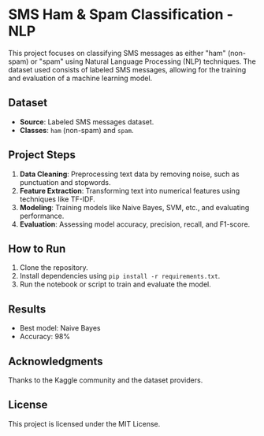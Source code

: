 # SMS Ham & Spam Classification - NLP

This project focuses on classifying SMS messages as either "ham" (non-spam) or "spam" using Natural Language Processing (NLP) techniques. The dataset used consists of labeled SMS messages, allowing for the training and evaluation of a machine learning model.

## Dataset
- **Source**: Labeled SMS messages dataset.
- **Classes**: `ham` (non-spam) and `spam`.

## Project Steps
1. **Data Cleaning**: Preprocessing text data by removing noise, such as punctuation and stopwords.
2. **Feature Extraction**: Transforming text into numerical features using techniques like TF-IDF.
3. **Modeling**: Training models like Naive Bayes, SVM, etc., and evaluating performance.
4. **Evaluation**: Assessing model accuracy, precision, recall, and F1-score.

## How to Run
1. Clone the repository.
2. Install dependencies using `pip install -r requirements.txt`.
3. Run the notebook or script to train and evaluate the model.

## Results
- Best model: Naive Bayes
- Accuracy: 98%

## Acknowledgments
Thanks to the Kaggle community and the dataset providers.

## License
This project is licensed under the MIT License.
